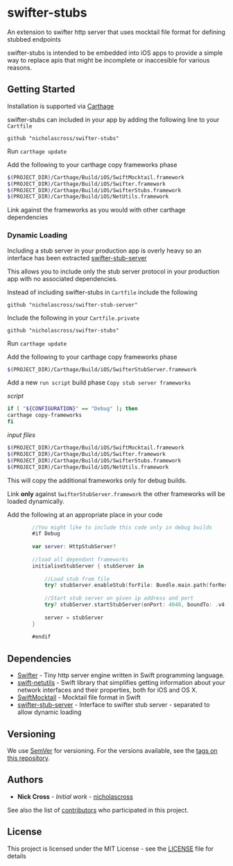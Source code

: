 # swifter-stubs
An extension to swifter http server that uses mocktail file format for defining stubbed endpoints

swifter-stubs is intended to be embedded into iOS apps to provide a simple way to replace apis that might be incomplete or inaccesible for various reasons.

## Getting Started

Installation is supported via [Carthage](https://github.com/Carthage/Carthage)

swifter-stubs can included in your app by adding the following line to your `Cartfile`

```
github "nicholascross/swifter-stubs"
```

Run `carthage update`

Add the following to your carthage copy frameworks phase

```bash
$(PROJECT_DIR)/Carthage/Build/iOS/SwiftMocktail.framework
$(PROJECT_DIR)/Carthage/Build/iOS/Swifter.framework
$(PROJECT_DIR)/Carthage/Build/iOS/SwifterStubs.framework
$(PROJECT_DIR)/Carthage/Build/iOS/NetUtils.framework
```

Link against the frameworks as you would with other carthage dependencies

### Dynamic Loading

Including a stub server in your production app is overly heavy so an interface has been extracted [swifter-stub-server](https://github.com/nicholascross/swifter-stub-server)

This allows you to include only the stub server protocol in your production app with no associated dependencies.

Instead of including swifter-stubs in `Cartfile` include the following

```
github "nicholascross/swifter-stub-server"
```

Include the following in your `Cartfile.private`

```
github "nicholascross/swifter-stubs"
```

Run `carthage update`

Add the following to your carthage copy frameworks phase

```bash
$(PROJECT_DIR)/Carthage/Build/iOS/SwifterStubServer.framework
```

Add a new `run script` build phase `Copy stub server frameworks`

*script*
```bash
if [ "${CONFIGURATION}" == "Debug" ]; then
carthage copy-frameworks
fi
```

*input files*
```bash
$(PROJECT_DIR)/Carthage/Build/iOS/SwiftMocktail.framework
$(PROJECT_DIR)/Carthage/Build/iOS/Swifter.framework
$(PROJECT_DIR)/Carthage/Build/iOS/SwifterStubs.framework
$(PROJECT_DIR)/Carthage/Build/iOS/NetUtils.framework
```
This will copy the additional frameworks only for debug builds.

Link **only** against `SwifterStubServer.framework` the other frameworks will be loaded dynamically.

Add the following at an appropriate place in your code

```swift
        //You might like to include this code only in debug builds
        #if Debug
        
        var server: HttpStubServer?
        
        //load all dependant frameworks
        initialiseStubServer { stubServer in
        
            //Load stub from file
            try? stubServer.enableStub(forFile: Bundle.main.path(forResource: "example", ofType: "tail")!)
            
            //Start stub server on given ip address and port
            try? stubServer.startStubServer(onPort: 4040, boundTo: .v4("192.168.0.100"))
            
            server = stubServer
        }
        
        #endif
```

## Dependencies

* [Swifter](https://github.com/httpswift/swifter) - Tiny http server engine written in Swift programming language.
* [swift-netutils](https://github.com/svdo/swift-netutils) - Swift library that simplifies getting information about your network interfaces and their properties, both for iOS and OS X.
* [SwiftMocktail](https://github.com/nicholascross/SwiftMocktail) - Mocktail file format in Swift
* [swifter-stub-server](https://github.com/nicholascross/swifter-stub-server) - Interface to swifter stub server - separated to allow dynamic loading

## Versioning

We use [SemVer](http://semver.org/) for versioning. For the versions available, see the [tags on this repository](https://github.com/nicholascross/swifter-stubs/tags). 

## Authors

* **Nick Cross** - *Initial work* - [nicholascross](https://github.com/nicholascross)

See also the list of [contributors](https://github.com/nicholascross/swifter-stubs/graphs/contributors) who participated in this project.

## License

This project is licensed under the MIT License - see the [LICENSE](LICENSE) file for details
